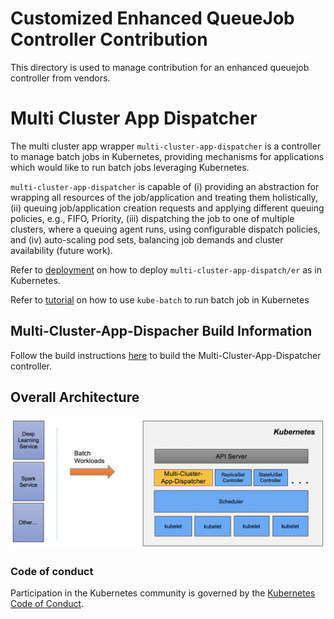 Customized Enhanced QueueJob Controller Contribution
==

This directory is used to manage contribution for an enhanced queuejob controller from vendors.

# Multi Cluster App Dispatcher

The multi cluster app wrapper `multi-cluster-app-dispatcher` is a controller to manage batch jobs in Kubernetes, providing mechanisms for applications which would like to run batch jobs leveraging Kubernetes. 

`multi-cluster-app-dispatcher` is capable of (i) providing an abstraction for wrapping all resources of the job/application and treating them holistically, (ii) queuing job/application creation requests and applying different queuing policies, e.g., FIFO, Priority, (iii) dispatching the job to one of multiple clusters, where a queuing agent runs, using configurable dispatch policies, and (iv) auto-scaling pod sets, balancing job demands and cluster availability (future work).

Refer to [deployment](deployment/deployment.md) on how to deploy `multi-cluster-app-dispatch/er` as in Kubernetes.

Refer to [tutorial](doc/usage/tutorial.md) on how to use `kube-batch` to run batch job in Kubernetes

## Multi-Cluster-App-Dispacher Build Information

Follow the build instructions [here](./doc/build/build.md) to build the Multi-Cluster-App-Dispatcher controller.

## Overall Architecture

![xqueuejob-controler](doc/images/xqueuejob-controller.png)


### Code of conduct

Participation in the Kubernetes community is governed by the [Kubernetes Code of Conduct](code-of-conduct.md).

